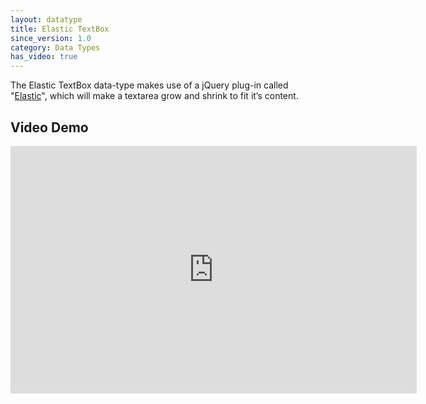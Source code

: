 ```yaml
---
layout: datatype
title: Elastic TextBox
since_version: 1.0
category: Data Types
has_video: true
---
```


The Elastic TextBox data-type makes use of a jQuery plug-in called "[Elastic](http://www.unwrongest.com/projects/elastic/)", which will make a textarea grow and shrink to fit it’s content.

## Video Demo
<iframe src="http://www.screenr.com/embed/wbO" width="650" height="396" frameborder="0"></iframe>
